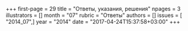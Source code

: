 +++
first-page = 29
title = "Ответы, указания, решения"
npages = 3
illustrators = []
month = "07"
rubric = "Ответы"
authors = []
issues = [ "2014_07",]
year = "2014"
date = "2017-04-24T15:37:58+03:00"
+++
